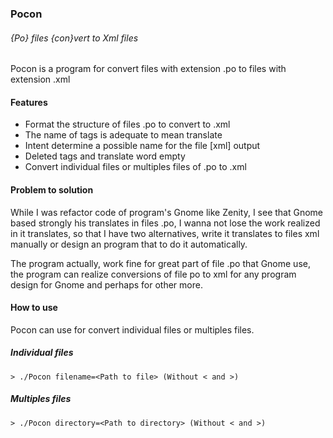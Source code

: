 ### Pocon
###### {Po} files {con}vert to Xml files

Pocon is a program for convert files with extension .po to files with extension .xml

#### Features

- Format the structure of files .po to convert to .xml
- The name of tags is adequate to mean translate
- Intent determine a possible name for the file [xml] output
- Deleted tags and translate word empty
- Convert individual files or multiples files of .po to .xml

#### Problem to solution

While I was refactor code of program's Gnome like Zenity, I see that Gnome based strongly
his translates in files .po, I wanna not lose the work realized in it translates, so that
I have two alternatives, write it translates to files xml manually or design an program that
to do it automatically.

The program actually, work fine for great part of file .po that Gnome use, the program can
realize conversions of file po to xml for any program design for Gnome and perhaps for other
more.

#### How to use

Pocon can use for convert individual files or multiples files.

##### Individual files

    > ./Pocon filename=<Path to file> (Without < and >)
    
##### Multiples files

    > ./Pocon directory=<Path to directory> (Without < and >)
